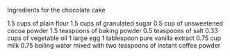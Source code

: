 Ingredients for the chocolate cake

1.5 cups of plain flour
1.5 cups of granulated sugar 
0.5 cup of unsweetened cocoa powder
1.5 teaspoons of baking powder
0.5 teaspoons of salt
0.33 cups of vegetable oil
1 large egg
1 tablespoon pure vanilla extract 
0.75 cup milk
0.75 boiling water mixed with two teaspoons of instant coffee powder 
